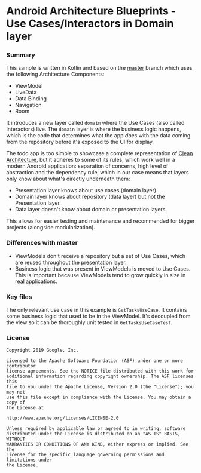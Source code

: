 # Android Architecture Blueprints - Use Cases/Interactors in Domain layer
### Summary
This sample is written in Kotlin and based on the
[master](https://github.com/googlesamples/android-architecture/tree/master) branch which uses
the following Architecture Components:
 - ViewModel
 - LiveData
 - Data Binding
 - Navigation
 - Room

It introduces a new layer called `domain` where the Use Cases (also called Interactors) live. The 
`domain` layer is where the business logic happens, which is the code that determines what
the app _does_ with the data coming from the repository before it's exposed to the UI for
display.

The todo app is too simple to showcase a complete representation of 
[Clean Architecture](https://blog.cleancoder.com/uncle-bob/2012/08/13/the-clean-architecture.html), 
but it adheres to some of its rules, which work well in a modern Android application: separation
of concerns, high level of abstraction and the dependency rule, which in our case means that layers 
only know about what's directly underneath them:
 - Presentation layer knows about use cases (domain layer).
 - Domain layer knows about repository (data layer) but not the Presentation layer.
 - Data layer doesn't know about domain or presentation layers.

This allows for easier testing and maintenance and recommended for bigger projects (alongside 
modularization).

### Differences with master

 - ViewModels don't receive a repository but a set of Use Cases, which are reused throughout the
 presentation layer.
 - Business logic that was present in ViewModels is moved to Use Cases. This is important because
 ViewModels tend to grow quickly in size in real applications. 


### Key files

The only relevant use case in this example is `GetTasksUseCase`. It contains some business logic
that used to be in the ViewModel. It's decoupled from the view so it can be thoroughly unit tested
in `GetTasksUseCaseTest`.

### License


```
Copyright 2019 Google, Inc.

Licensed to the Apache Software Foundation (ASF) under one or more contributor
license agreements. See the NOTICE file distributed with this work for
additional information regarding copyright ownership. The ASF licenses this
file to you under the Apache License, Version 2.0 (the "License"); you may not
use this file except in compliance with the License. You may obtain a copy of
the License at

http://www.apache.org/licenses/LICENSE-2.0

Unless required by applicable law or agreed to in writing, software
distributed under the License is distributed on an "AS IS" BASIS, WITHOUT
WARRANTIES OR CONDITIONS OF ANY KIND, either express or implied. See the
License for the specific language governing permissions and limitations under
the License.
```
